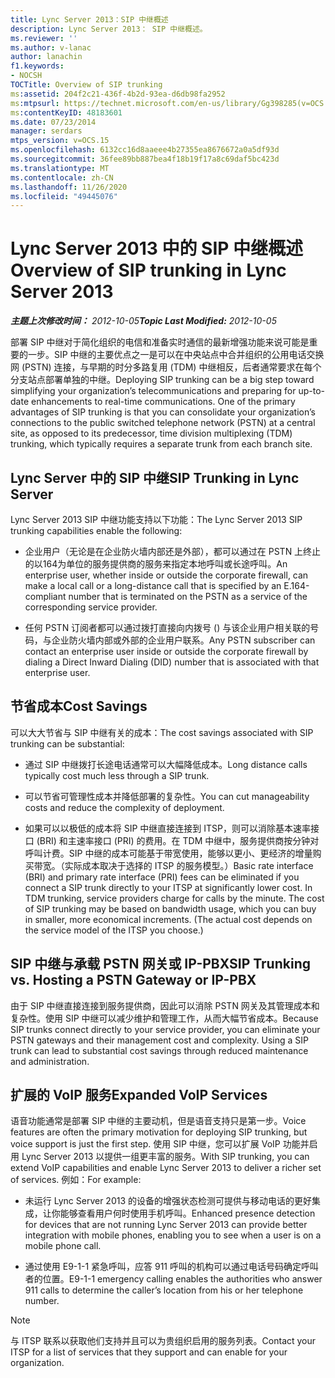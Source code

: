 ```yaml
---
title: Lync Server 2013：SIP 中继概述
description: Lync Server 2013： SIP 中继概述。
ms.reviewer: ''
ms.author: v-lanac
author: lanachin
f1.keywords:
- NOCSH
TOCTitle: Overview of SIP trunking
ms:assetid: 204f2c21-436f-4b2d-93ea-d6db98fa2952
ms:mtpsurl: https://technet.microsoft.com/en-us/library/Gg398285(v=OCS.15)
ms:contentKeyID: 48183601
ms.date: 07/23/2014
manager: serdars
mtps_version: v=OCS.15
ms.openlocfilehash: 6132cc16d8aaeee4b27355ea8676672a0a5df93d
ms.sourcegitcommit: 36fee89bb887bea4f18b19f17a8c69daf5bc423d
ms.translationtype: MT
ms.contentlocale: zh-CN
ms.lasthandoff: 11/26/2020
ms.locfileid: "49445076"
---
```

# <a name="overview-of-sip-trunking-in-lync-server-2013"></a><span data-ttu-id="66879-103">Lync Server 2013 中的 SIP 中继概述</span><span class="sxs-lookup"><span data-stu-id="66879-103">Overview of SIP trunking in Lync Server 2013</span></span>

<div data-xmlns="http://www.w3.org/1999/xhtml">

<div class="topic" data-xmlns="http://www.w3.org/1999/xhtml" data-msxsl="urn:schemas-microsoft-com:xslt" data-cs="https://msdn.microsoft.com/">

<div data-asp="https://msdn2.microsoft.com/asp">



</div>

<div id="mainSection">

<div id="mainBody"><span data-ttu-id="66879-104">

<span> </span></span><span class="sxs-lookup"><span data-stu-id="66879-104">

<span> </span></span></span>

<span data-ttu-id="66879-105">_**主题上次修改时间：** 2012-10-05_</span><span class="sxs-lookup"><span data-stu-id="66879-105">_**Topic Last Modified:** 2012-10-05_</span></span>

<span data-ttu-id="66879-p101">部署 SIP 中继对于简化组织的电信和准备实时通信的最新增强功能来说可能是重要的一步。SIP 中继的主要优点之一是可以在中央站点中合并组织的公用电话交换网 (PSTN) 连接，与早期的时分多路复用 (TDM) 中继相反，后者通常要求在每个分支站点部署单独的中继。</span><span class="sxs-lookup"><span data-stu-id="66879-p101">Deploying SIP trunking can be a big step toward simplifying your organization’s telecommunications and preparing for up-to-date enhancements to real-time communications. One of the primary advantages of SIP trunking is that you can consolidate your organization’s connections to the public switched telephone network (PSTN) at a central site, as opposed to its predecessor, time division multiplexing (TDM) trunking, which typically requires a separate trunk from each branch site.</span></span>

<div>

## <a name="sip-trunking-in-lync-server"></a><span data-ttu-id="66879-108">Lync Server 中的 SIP 中继</span><span class="sxs-lookup"><span data-stu-id="66879-108">SIP Trunking in Lync Server</span></span>

<span data-ttu-id="66879-109">Lync Server 2013 SIP 中继功能支持以下功能：</span><span class="sxs-lookup"><span data-stu-id="66879-109">The Lync Server 2013 SIP trunking capabilities enable the following:</span></span>

  - <span data-ttu-id="66879-110">企业用户（无论是在企业防火墙内部还是外部），都可以通过在 PSTN 上终止的以164为单位的服务提供商的服务来指定本地呼叫或长途呼叫。</span><span class="sxs-lookup"><span data-stu-id="66879-110">An enterprise user, whether inside or outside the corporate firewall, can make a local call or a long-distance call that is specified by an E.164-compliant number that is terminated on the PSTN as a service of the corresponding service provider.</span></span>

  - <span data-ttu-id="66879-111">任何 PSTN 订阅者都可以通过拨打直接向内拨号 () 与该企业用户相关联的号码，与企业防火墙内部或外部的企业用户联系。</span><span class="sxs-lookup"><span data-stu-id="66879-111">Any PSTN subscriber can contact an enterprise user inside or outside the corporate firewall by dialing a Direct Inward Dialing (DID) number that is associated with that enterprise user.</span></span>

</div>

<div>

## <a name="cost-savings"></a><span data-ttu-id="66879-112">节省成本</span><span class="sxs-lookup"><span data-stu-id="66879-112">Cost Savings</span></span>

<span data-ttu-id="66879-113">可以大大节省与 SIP 中继有关的成本：</span><span class="sxs-lookup"><span data-stu-id="66879-113">The cost savings associated with SIP trunking can be substantial:</span></span>

  - <span data-ttu-id="66879-114">通过 SIP 中继拨打长途电话通常可以大幅降低成本。</span><span class="sxs-lookup"><span data-stu-id="66879-114">Long distance calls typically cost much less through a SIP trunk.</span></span>

  - <span data-ttu-id="66879-115">可以节省可管理性成本并降低部署的复杂性。</span><span class="sxs-lookup"><span data-stu-id="66879-115">You can cut manageability costs and reduce the complexity of deployment.</span></span>

  - <span data-ttu-id="66879-p102">如果可以以极低的成本将 SIP 中继直接连接到 ITSP，则可以消除基本速率接口 (BRI) 和主速率接口 (PRI) 的费用。在 TDM 中继中，服务提供商按分钟对呼叫计费。SIP 中继的成本可能基于带宽使用，能够以更小、更经济的增量购买带宽。（实际成本取决于选择的 ITSP 的服务模型。）</span><span class="sxs-lookup"><span data-stu-id="66879-p102">Basic rate interface (BRI) and primary rate interface (PRI) fees can be eliminated if you connect a SIP trunk directly to your ITSP at significantly lower cost. In TDM trunking, service providers charge for calls by the minute. The cost of SIP trunking may be based on bandwidth usage, which you can buy in smaller, more economical increments. (The actual cost depends on the service model of the ITSP you choose.)</span></span>

<div>

## <a name="sip-trunking-vs-hosting-a-pstn-gateway-or-ip-pbx"></a><span data-ttu-id="66879-120">SIP 中继与承载 PSTN 网关或 IP-PBX</span><span class="sxs-lookup"><span data-stu-id="66879-120">SIP Trunking vs. Hosting a PSTN Gateway or IP-PBX</span></span>

<span data-ttu-id="66879-p103">由于 SIP 中继直接连接到服务提供商，因此可以消除 PSTN 网关及其管理成本和复杂性。使用 SIP 中继可以减少维护和管理工作，从而大幅节省成本。</span><span class="sxs-lookup"><span data-stu-id="66879-p103">Because SIP trunks connect directly to your service provider, you can eliminate your PSTN gateways and their management cost and complexity. Using a SIP trunk can lead to substantial cost savings through reduced maintenance and administration.</span></span>

</div>

</div>

<div>

## <a name="expanded-voip-services"></a><span data-ttu-id="66879-123">扩展的 VoIP 服务</span><span class="sxs-lookup"><span data-stu-id="66879-123">Expanded VoIP Services</span></span>

<span data-ttu-id="66879-124">语音功能通常是部署 SIP 中继的主要动机，但是语音支持只是第一步。</span><span class="sxs-lookup"><span data-stu-id="66879-124">Voice features are often the primary motivation for deploying SIP trunking, but voice support is just the first step.</span></span> <span data-ttu-id="66879-125">使用 SIP 中继，您可以扩展 VoIP 功能并启用 Lync Server 2013 以提供一组更丰富的服务。</span><span class="sxs-lookup"><span data-stu-id="66879-125">With SIP trunking, you can extend VoIP capabilities and enable Lync Server 2013 to deliver a richer set of services.</span></span> <span data-ttu-id="66879-126">例如：</span><span class="sxs-lookup"><span data-stu-id="66879-126">For example:</span></span>

  - <span data-ttu-id="66879-127">未运行 Lync Server 2013 的设备的增强状态检测可提供与移动电话的更好集成，让你能够查看用户何时使用手机呼叫。</span><span class="sxs-lookup"><span data-stu-id="66879-127">Enhanced presence detection for devices that are not running Lync Server 2013 can provide better integration with mobile phones, enabling you to see when a user is on a mobile phone call.</span></span>

  - <span data-ttu-id="66879-128">通过使用 E9-1-1 紧急呼叫，应答 911 呼叫的机构可以通过电话号码确定呼叫者的位置。</span><span class="sxs-lookup"><span data-stu-id="66879-128">E9-1-1 emergency calling enables the authorities who answer 911 calls to determine the caller’s location from his or her telephone number.</span></span>

<div>


> [!NOTE]  
> <span data-ttu-id="66879-129">与 ITSP 联系以获取他们支持并且可以为贵组织启用的服务列表。</span><span class="sxs-lookup"><span data-stu-id="66879-129">Contact your ITSP for a list of services that they support and can enable for your organization.</span></span>



<span data-ttu-id="66879-130"></div>

</div>

</div>

<span> </span>

</div>

</div>

</span><span class="sxs-lookup"><span data-stu-id="66879-130"></div>

</div>

</div>

<span> </span>

</div>

</div>

</span></span></div>


